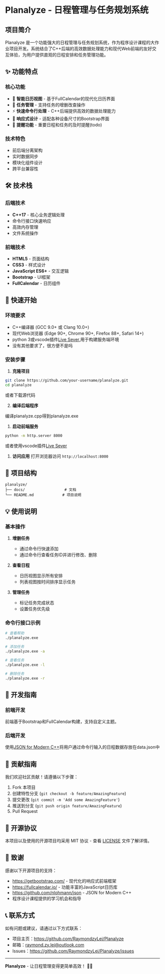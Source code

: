 # Planalyze - 日程管理与任务规划系统
## 项目简介

Planalyze 是一个功能强大的日程管理与任务规划系统，作为程序设计课程的大作业项目开发。系统结合了C++后端的高效数据处理能力和现代Web前端的友好交互体验，为用户提供直观的日程安排和任务管理功能。

## ✨ 功能特点

### 核心功能
- 📅 **智能日历视图** - 基于FullCalendar的现代化日历界面
- 📝 **任务管理** - 支持任务的增删改查操作
- ⚡ **快速命令行处理** - C++后端提供高效的数据处理能力
- 🎨 **响应式设计** - 适配各种设备尺寸的Bootstrap界面
- 🔔 **提醒功能** - 重要日程和任务的及时提醒(todo)

### 技术特色
- 前后端分离架构
- 实时数据同步
- 模块化组件设计
- 跨平台兼容性

## 🛠 技术栈

### 后端技术
- **C++17** - 核心业务逻辑处理
- 命令行接口快速响应
- 高效内存管理
- 文件系统操作

### 前端技术
- **HTML5** - 页面结构
- **CSS3** - 样式设计
- **JavaScript ES6+** - 交互逻辑
- **Bootstrap** - UI框架
- **FullCalendar** - 日历组件

## 🚀 快速开始

### 环境要求
- C++编译器 (GCC 9.0+ 或 Clang 10.0+)
- 现代Web浏览器 (Edge 90+, Chrome 90+, Firefox 88+, Safari 14+)
- python 3或vscode插件[Live Sever](https://marketplace.visualstudio.com/items?itemName=ritwickdey.LiveServer),用于构建服务端环境
- 没有其他要求了，很方便不是吗

### 安装步骤

1. **克隆项目**
```bash
git clone https://github.com/your-username/planalyze.git
cd planalyze
```
或者下载源代码

2. **编译后端程序**

编译planalyze.cpp得到planalyze.exe

1. **启动前端服务**
```bash
python -m http.server 8000
```
或者使用vscode插件[Live Sever](https://marketplace.visualstudio.com/items?itemName=ritwickdey.LiveServer)

1. **访问应用**
打开浏览器访问 `http://localhost:8000`

## 📁 项目结构

```
planalyze/
├── docs/                  # 文档
└── README.md             # 项目说明
```

## 💡 使用说明

### 基本操作

1. **增删任务**
   - 通过命令行快速添加
   - 通过命令行查看任务ID并进行修改、删除

2. **查看日程**
   - 日历视图显示所有安排
   - 列表视图按时间排序显示任务

3. **管理任务**
   - 标记任务完成状态
   - 设置任务优先级

### 命令行接口示例

```bash
# 查看帮助
./planalyze.exe

# 添加任务
./planalyze.exe -a

# 查看任务
./planalyze.exe -l

# 删除任务
./planalyze.exe -r
```

## 🔧 开发指南

### 前端开发
前端基于Bootstrap和FullCalendar构建，支持自定义主题。

### 后端开发
使用[JSON for Modern C++](https://github.com/nlohmann/json)将用户通过命令行输入的日程数据存放在data.json中

## 🤝 贡献指南

我们欢迎社区贡献！请遵循以下步骤：

1. Fork 本项目
2. 创建特性分支 (`git checkout -b feature/AmazingFeature`)
3. 提交更改 (`git commit -m 'Add some AmazingFeature'`)
4. 推送到分支 (`git push origin feature/AmazingFeature`)
5. Pull Request

## 📄 开源协议

本项目以及使用的开源项目均采用 MIT 协议 - 查看 [LICENSE](LICENSE) 文件了解详情。

## 🙏 致谢

感谢以下开源项目的支持：

- https://getbootstrap.com/ - 现代化的响应式前端框架
- https://fullcalendar.io/ - 功能丰富的JavaScript日历库
- https://github.com/nlohmann/json - JSON for Modern C++
- 程序设计课程提供的学习机会和指导

## 📞 联系方式

如有问题或建议，请通过以下方式联系：

- 项目主页：https://github.com/RaymondzyLei/Planalyze
- 邮箱：raymond.zy.lei@outlook.com
- Issues：https://github.com/RaymondzyLei/Planalyze/issues

---

**Planalyze** - 让日程管理变得更简单高效！ 📅✨